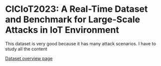 # CICIoT2023: A Real-Time Dataset and Benchmark for Large-Scale Attacks in IoT Environment

This dataset is very good because it has many attack scenarios. I have to study all the content 


[Dataset overview page](https://www.unb.ca/cic/datasets/iotdataset-2023.html)